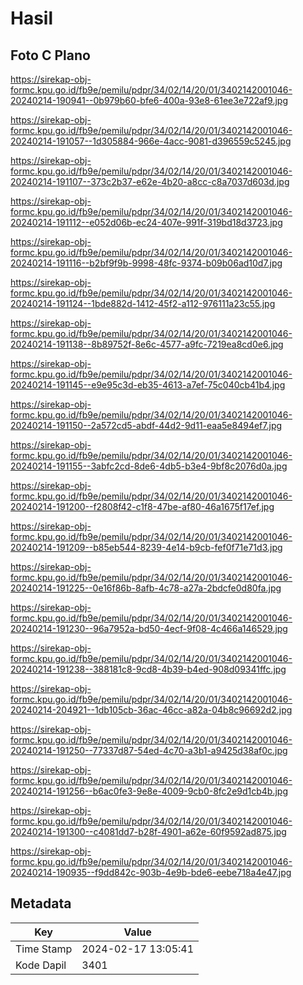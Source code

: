 # Hasil

## Foto C Plano

https://sirekap-obj-formc.kpu.go.id/fb9e/pemilu/pdpr/34/02/14/20/01/3402142001046-20240214-190941--0b979b60-bfe6-400a-93e8-61ee3e722af9.jpg

https://sirekap-obj-formc.kpu.go.id/fb9e/pemilu/pdpr/34/02/14/20/01/3402142001046-20240214-191057--1d305884-966e-4acc-9081-d396559c5245.jpg

https://sirekap-obj-formc.kpu.go.id/fb9e/pemilu/pdpr/34/02/14/20/01/3402142001046-20240214-191107--373c2b37-e62e-4b20-a8cc-c8a7037d603d.jpg

https://sirekap-obj-formc.kpu.go.id/fb9e/pemilu/pdpr/34/02/14/20/01/3402142001046-20240214-191112--e052d06b-ec24-407e-991f-319bd18d3723.jpg

https://sirekap-obj-formc.kpu.go.id/fb9e/pemilu/pdpr/34/02/14/20/01/3402142001046-20240214-191116--b2bf9f9b-9998-48fc-9374-b09b06ad10d7.jpg

https://sirekap-obj-formc.kpu.go.id/fb9e/pemilu/pdpr/34/02/14/20/01/3402142001046-20240214-191124--1bde882d-1412-45f2-a112-976111a23c55.jpg

https://sirekap-obj-formc.kpu.go.id/fb9e/pemilu/pdpr/34/02/14/20/01/3402142001046-20240214-191138--8b89752f-8e6c-4577-a9fc-7219ea8cd0e6.jpg

https://sirekap-obj-formc.kpu.go.id/fb9e/pemilu/pdpr/34/02/14/20/01/3402142001046-20240214-191145--e9e95c3d-eb35-4613-a7ef-75c040cb41b4.jpg

https://sirekap-obj-formc.kpu.go.id/fb9e/pemilu/pdpr/34/02/14/20/01/3402142001046-20240214-191150--2a572cd5-abdf-44d2-9d11-eaa5e8494ef7.jpg

https://sirekap-obj-formc.kpu.go.id/fb9e/pemilu/pdpr/34/02/14/20/01/3402142001046-20240214-191155--3abfc2cd-8de6-4db5-b3e4-9bf8c2076d0a.jpg

https://sirekap-obj-formc.kpu.go.id/fb9e/pemilu/pdpr/34/02/14/20/01/3402142001046-20240214-191200--f2808f42-c1f8-47be-af80-46a1675f17ef.jpg

https://sirekap-obj-formc.kpu.go.id/fb9e/pemilu/pdpr/34/02/14/20/01/3402142001046-20240214-191209--b85eb544-8239-4e14-b9cb-fef0f71e71d3.jpg

https://sirekap-obj-formc.kpu.go.id/fb9e/pemilu/pdpr/34/02/14/20/01/3402142001046-20240214-191225--0e16f86b-8afb-4c78-a27a-2bdcfe0d80fa.jpg

https://sirekap-obj-formc.kpu.go.id/fb9e/pemilu/pdpr/34/02/14/20/01/3402142001046-20240214-191230--96a7952a-bd50-4ecf-9f08-4c466a146529.jpg

https://sirekap-obj-formc.kpu.go.id/fb9e/pemilu/pdpr/34/02/14/20/01/3402142001046-20240214-191238--388181c8-9cd8-4b39-b4ed-908d09341ffc.jpg

https://sirekap-obj-formc.kpu.go.id/fb9e/pemilu/pdpr/34/02/14/20/01/3402142001046-20240214-204921--1db105cb-36ac-46cc-a82a-04b8c96692d2.jpg

https://sirekap-obj-formc.kpu.go.id/fb9e/pemilu/pdpr/34/02/14/20/01/3402142001046-20240214-191250--77337d87-54ed-4c70-a3b1-a9425d38af0c.jpg

https://sirekap-obj-formc.kpu.go.id/fb9e/pemilu/pdpr/34/02/14/20/01/3402142001046-20240214-191256--b6ac0fe3-9e8e-4009-9cb0-8fc2e9d1cb4b.jpg

https://sirekap-obj-formc.kpu.go.id/fb9e/pemilu/pdpr/34/02/14/20/01/3402142001046-20240214-191300--c4081dd7-b28f-4901-a62e-60f9592ad875.jpg

https://sirekap-obj-formc.kpu.go.id/fb9e/pemilu/pdpr/34/02/14/20/01/3402142001046-20240214-190935--f9dd842c-903b-4e9b-bde6-eebe718a4e47.jpg


## Metadata

| Key        | Value               |
| ---------- | ------------------- |
| Time Stamp | 2024-02-17 13:05:41 |
| Kode Dapil | 3401                |



